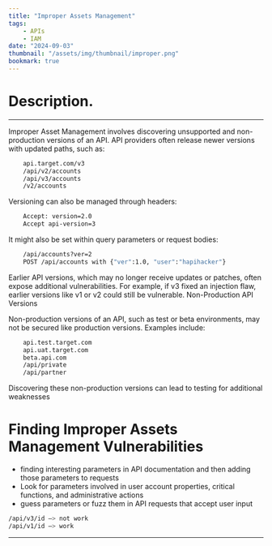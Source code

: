 ```yaml
---
title: "Improper Assets Management"
tags:
    - APIs
    - IAM
date: "2024-09-03"
thumbnail: "/assets/img/thumbnail/improper.png"
bookmark: true
---
```

# Description.
---
Improper Asset Management involves discovering unsupported and non-production versions of an API. API providers often release newer versions with updated paths, such as:
```bash
    api.target.com/v3
    /api/v2/accounts
    /api/v3/accounts
    /v2/accounts
```
Versioning can also be managed through headers:
```bash
    Accept: version=2.0
    Accept api-version=3
```
It might also be set within query parameters or request bodies:
```bash
    /api/accounts?ver=2
    POST /api/accounts with {"ver":1.0, "user":"hapihacker"}
```
Earlier API versions, which may no longer receive updates or patches, often expose additional vulnerabilities. For example, if v3 fixed an injection flaw, earlier versions like v1 or v2 could still be vulnerable.
Non-Production API Versions

Non-production versions of an API, such as test or beta environments, may not be secured like production versions. Examples include:
```bash
    api.test.target.com
    api.uat.target.com
    beta.api.com
    /api/private
    /api/partner
```
Discovering these non-production versions can lead to testing for additional weaknesses

# Finding Improper Assets Management Vulnerabilities
*  finding interesting parameters in API documentation and then adding those parameters to requests
*  Look for parameters involved in user account properties, critical functions, and administrative actions
* guess parameters or fuzz them in API requests that accept user input
```bash
/api/v3/id —> not work
/api/v1/id —> work
```
---